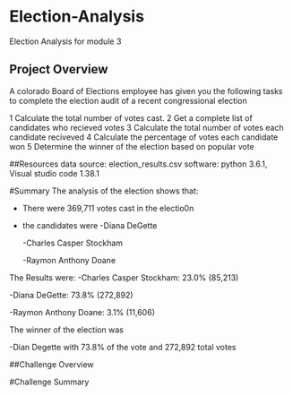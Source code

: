 # Election-Analysis
Election Analysis for module 3
## Project Overview
A colorado Board of Elections employee has given you the following tasks to complete the election audit of a recent congressional election

1 Calculate the total number of votes cast.
2 Get a complete list of candidates who recieved votes
3 Calculate the total number of votes each candidate reciveved
4 Calculate the percentage of votes each candidate won
5 Determine the winner of the election based on popular vote

##Resources
data source: election_results.csv
software: python 3.6.1, Visual studio code 1.38.1

#Summary
The analysis of the election shows that:
- There were 369,711 votes cast in the electio0n
- the candidates were
  -Diana DeGette
  
  -Charles Casper Stockham
  
  -Raymon Anthony Doane
  
 The Results were:
  -Charles Casper Stockham: 23.0% (85,213)
  
  -Diana DeGette: 73.8% (272,892)
  
  -Raymon Anthony Doane: 3.1% (11,606)
  
  The winner of the election was
  
  -Dian Degette with 73.8% of the vote and 272,892 total votes
  
 ##Challenge Overview
 
 #Challenge Summary
